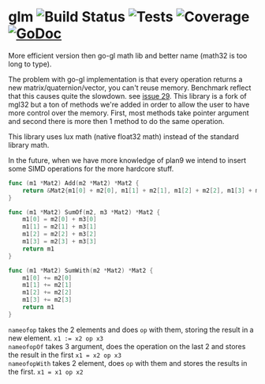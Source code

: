# glm ![Build Status](http://lionheart.hydroflame.net:8080/job/glm/lastSuccessfulBuild/artifact/status.svg) ![Tests](http://lionheart.hydroflame.net:8080/job/glm/lastSuccessfulBuild/artifact/tests.svg) ![Coverage](http://lionheart.hydroflame.net:8080/job/glm/lastSuccessfulBuild/artifact/cover.svg) [![GoDoc](https://img.shields.io/badge/godoc-reference-blue.svg?style=flat-square)](https://godoc.org/github.com/luxengine/glm)

More efficient version then go-gl math lib and better name (math32 is too long to type).

The problem with go-gl implementation is that every operation returns a new matrix/quaternion/vector, you can't reuse memory. Benchmark reflect that this causes quite the slowdown. see [issue 29](https://github.com/go-gl/mathgl/issues/29). This library is a fork of mgl32 but a ton of methods we're added in order to allow the user to have more control over the memory. First, most methods take pointer argument and second there is more then 1 method to do the same operation.

This library uses lux math (native float32 math) instead of the standard library math. 

In the future, when we have more knowledge of plan9 we intend to insert some SIMD operations for the more hardcore stuff.
```Go
func (m1 *Mat2) Add(m2 *Mat2) *Mat2 {
	return &Mat2{m1[0] + m2[0], m1[1] + m2[1], m1[2] + m2[2], m1[3] + m2[3]}
}

func (m1 *Mat2) SumOf(m2, m3 *Mat2) *Mat2 {
	m1[0] = m2[0] + m3[0]
	m1[1] = m2[1] + m3[1]
	m1[2] = m2[2] + m3[2]
	m1[3] = m2[3] + m3[3]
	return m1
}

func (m1 *Mat2) SumWith(m2 *Mat2) *Mat2 {
	m1[0] += m2[0]
	m1[1] += m2[1]
	m1[2] += m2[2]
	m1[3] += m2[3]
	return m1
}
```

`nameofop` takes the 2 elements and does `op` with them, storing the result in a new element. `x1 := x2 op x3`  
`nameofopOf` takes 3 argument, does the operation on the last 2 and stores the result in the first `x1 = x2 op x3`  
`nameofopWith` takes 2 element, does `op` with them and stores the results in the first. `x1 = x1 op x2`

